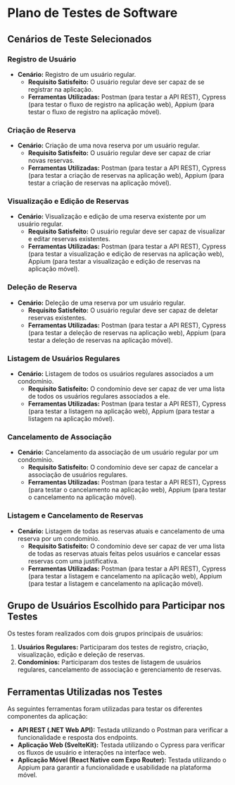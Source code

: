 # Plano de Testes de Software

## Cenários de Teste Selecionados

### Registro de Usuário
- **Cenário:** Registro de um usuário regular.
  - **Requisito Satisfeito:** O usuário regular deve ser capaz de se registrar na aplicação.
  - **Ferramentas Utilizadas:** Postman (para testar a API REST), Cypress (para testar o fluxo de registro na aplicação web), Appium (para testar o fluxo de registro na aplicação móvel).

### Criação de Reserva
- **Cenário:** Criação de uma nova reserva por um usuário regular.
  - **Requisito Satisfeito:** O usuário regular deve ser capaz de criar novas reservas.
  - **Ferramentas Utilizadas:** Postman (para testar a API REST), Cypress (para testar a criação de reservas na aplicação web), Appium (para testar a criação de reservas na aplicação móvel).

### Visualização e Edição de Reservas
- **Cenário:** Visualização e edição de uma reserva existente por um usuário regular.
  - **Requisito Satisfeito:** O usuário regular deve ser capaz de visualizar e editar reservas existentes.
  - **Ferramentas Utilizadas:** Postman (para testar a API REST), Cypress (para testar a visualização e edição de reservas na aplicação web), Appium (para testar a visualização e edição de reservas na aplicação móvel).

### Deleção de Reserva
- **Cenário:** Deleção de uma reserva por um usuário regular.
  - **Requisito Satisfeito:** O usuário regular deve ser capaz de deletar reservas existentes.
  - **Ferramentas Utilizadas:** Postman (para testar a API REST), Cypress (para testar a deleção de reservas na aplicação web), Appium (para testar a deleção de reservas na aplicação móvel).

### Listagem de Usuários Regulares
- **Cenário:** Listagem de todos os usuários regulares associados a um condomínio.
  - **Requisito Satisfeito:** O condomínio deve ser capaz de ver uma lista de todos os usuários regulares associados a ele.
  - **Ferramentas Utilizadas:** Postman (para testar a API REST), Cypress (para testar a listagem na aplicação web), Appium (para testar a listagem na aplicação móvel).

### Cancelamento de Associação
- **Cenário:** Cancelamento da associação de um usuário regular por um condomínio.
  - **Requisito Satisfeito:** O condomínio deve ser capaz de cancelar a associação de usuários regulares.
  - **Ferramentas Utilizadas:** Postman (para testar a API REST), Cypress (para testar o cancelamento na aplicação web), Appium (para testar o cancelamento na aplicação móvel).

### Listagem e Cancelamento de Reservas
- **Cenário:** Listagem de todas as reservas atuais e cancelamento de uma reserva por um condomínio.
  - **Requisito Satisfeito:** O condomínio deve ser capaz de ver uma lista de todas as reservas atuais feitas pelos usuários e cancelar essas reservas com uma justificativa.
  - **Ferramentas Utilizadas:** Postman (para testar a API REST), Cypress (para testar a listagem e cancelamento na aplicação web), Appium (para testar a listagem e cancelamento na aplicação móvel).

## Grupo de Usuários Escolhido para Participar nos Testes
Os testes foram realizados com dois grupos principais de usuários:
1. **Usuários Regulares:** Participaram dos testes de registro, criação, visualização, edição e deleção de reservas.
2. **Condomínios:** Participaram dos testes de listagem de usuários regulares, cancelamento de associação e gerenciamento de reservas.

## Ferramentas Utilizadas nos Testes
As seguintes ferramentas foram utilizadas para testar os diferentes componentes da aplicação:
- **API REST (.NET Web API):** Testada utilizando o Postman para verificar a funcionalidade e resposta dos endpoints.
- **Aplicação Web (SvelteKit):** Testada utilizando o Cypress para verificar os fluxos de usuário e interações na interface web.
- **Aplicação Móvel (React Native com Expo Router):** Testada utilizando o Appium para garantir a funcionalidade e usabilidade na plataforma móvel.